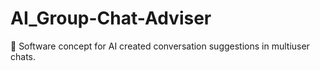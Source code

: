 # AI_Group-Chat-Adviser
🤖 Software concept for AI created conversation suggestions in multiuser chats.
